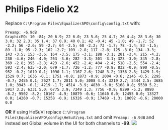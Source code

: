 # Philips Fidelio X2
Replace `C:\Program Files\EqualizerAPO\config\config.txt` with:
```
Preamp: -6.9dB
GraphicEQ: 10 -84; 20 6.9; 22 6.0; 23 5.6; 25 4.7; 26 4.4; 28 3.6; 30 3.0; 32 2.3; 35 1.4; 37 0.9; 40 0.1; 42 -0.4; 45 -1.0; 49 -1.7; 52 -2.2; 56 -2.6; 59 -2.7; 64 -2.5; 68 -2.2; 73 -1.7; 78 -1.4; 83 -1.5; 89 -1.8; 95 -2.3; 102 -2.7; 109 -2.8; 117 -2.8; 125 -3.0; 134 -3.3; 143 -3.5; 153 -3.6; 164 -3.5; 175 -3.1; 188 -3.1; 201 -3.4; 215 -4.2; 230 -4.6; 246 -4.0; 263 -3.6; 282 -3.3; 301 -3.1; 323 -3.0; 345 -2.8; 369 -2.8; 395 -2.8; 423 -2.6; 452 -2.4; 484 -2.4; 518 -2.5; 554 -2.4; 593 -2.4; 635 -2.0; 679 -1.7; 726 -1.2; 777 -0.8; 832 -0.9; 890 -0.5; 952 -0.2; 1019 0.1; 1090 1.1; 1167 2.6; 1248 3.2; 1336 2.8; 1429 1.9; 1529 0.7; 1636 -0.1; 1751 -0.8; 1873 -0.9; 2004 -0.6; 2145 -0.5; 2295 -0.7; 2455 0.1; 2627 1.7; 2811 5.0; 3008 4.4; 3219 2.7; 3444 2.5; 3685 1.0; 3943 -0.1; 4219 -1.7; 4514 -3.9; 4830 -3.0; 5168 0.8; 5530 5.2; 5917 3.2; 6331 5.0; 6775 3.9; 7249 1.3; 7756 -0.9; 8299 -5.2; 8880 -8.2; 9502 -8.2; 10167 -4.9; 10879 -0.6; 11640 0.0; 12455 0.0; 13327 0.0; 14260 -0.7; 15258 -0.9; 16326 -0.9; 17469 -1.3; 18692 -0.6; 20000 0.0
```
**OR** if using HeSuVi replace `C:\Program Files\EqualizerAPO\config\HeSuVi\eq.txt` and omit `Preamp: -6.9dB` and instead set Global volume in the UI for both channels to **-69**.
![](https://raw.githubusercontent.com/jaakkopasanen/AutoEq/master/results/Sonoma%20Model%20One/innerfidelity/onear/Philips%20Fidelio%20X2/Philips%20Fidelio%20X2.png)